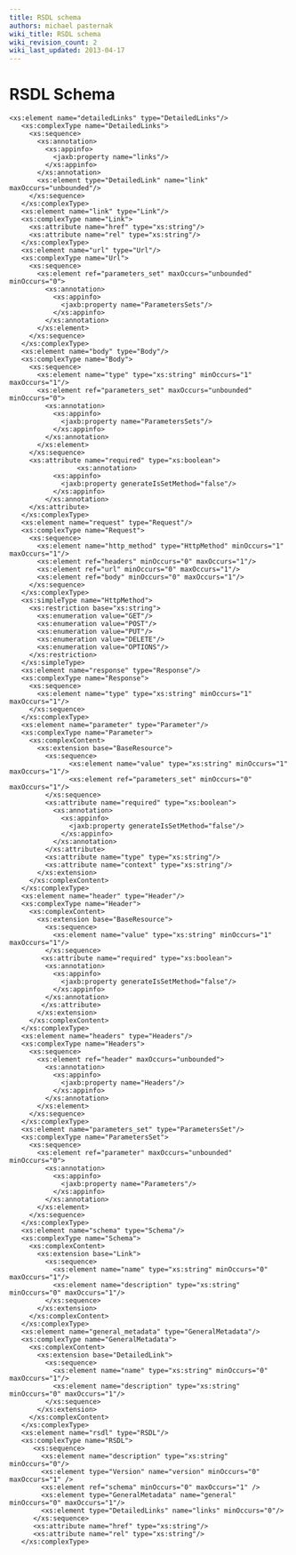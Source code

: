 ```yaml
---
title: RSDL schema
authors: michael pasternak
wiki_title: RSDL schema
wiki_revision_count: 2
wiki_last_updated: 2013-04-17
---
```


# RSDL Schema

	<xs:element name="detailedLinks" type="DetailedLinks"/>
	   <xs:complexType name="DetailedLinks">
	     <xs:sequence>
	       <xs:annotation>
	         <xs:appinfo>
	           <jaxb:property name="links"/>
	         </xs:appinfo>
	       </xs:annotation>
	       <xs:element type="DetailedLink" name="link" maxOccurs="unbounded"/>
	     </xs:sequence>
	   </xs:complexType>
	   <xs:element name="link" type="Link"/>
	   <xs:complexType name="Link">
	     <xs:attribute name="href" type="xs:string"/>
	     <xs:attribute name="rel" type="xs:string"/>
	   </xs:complexType>
	   <xs:element name="url" type="Url"/>
	   <xs:complexType name="Url">
	     <xs:sequence>
	       <xs:element ref="parameters_set" maxOccurs="unbounded" minOccurs="0">
	         <xs:annotation>
	           <xs:appinfo>
	             <jaxb:property name="ParametersSets"/>
	           </xs:appinfo>
	         </xs:annotation>
	       </xs:element>
	     </xs:sequence>
	   </xs:complexType>
	   <xs:element name="body" type="Body"/>
	   <xs:complexType name="Body">
	     <xs:sequence>
	       <xs:element name="type" type="xs:string" minOccurs="1" maxOccurs="1"/>
	       <xs:element ref="parameters_set" maxOccurs="unbounded" minOccurs="0">
	         <xs:annotation>
	           <xs:appinfo>
	             <jaxb:property name="ParametersSets"/>
	           </xs:appinfo>
	         </xs:annotation>
	       </xs:element>
	     </xs:sequence>
	     <xs:attribute name="required" type="xs:boolean">
	                 <xs:annotation>
	           <xs:appinfo>
	             <jaxb:property generateIsSetMethod="false"/>
	           </xs:appinfo>
	         </xs:annotation>
	     </xs:attribute>
	   </xs:complexType>
	   <xs:element name="request" type="Request"/>
	   <xs:complexType name="Request">
	     <xs:sequence>
	       <xs:element name="http_method" type="HttpMethod" minOccurs="1" maxOccurs="1"/>
	       <xs:element ref="headers" minOccurs="0" maxOccurs="1"/>
	       <xs:element ref="url" minOccurs="0" maxOccurs="1"/>
	       <xs:element ref="body" minOccurs="0" maxOccurs="1"/>
	     </xs:sequence>
	   </xs:complexType>
	   <xs:simpleType name="HttpMethod">
	     <xs:restriction base="xs:string">
	       <xs:enumeration value="GET"/>
	       <xs:enumeration value="POST"/>
	       <xs:enumeration value="PUT"/>
	       <xs:enumeration value="DELETE"/>
	       <xs:enumeration value="OPTIONS"/>
	     </xs:restriction>
	   </xs:simpleType>
	   <xs:element name="response" type="Response"/>
	   <xs:complexType name="Response">
	     <xs:sequence>
	       <xs:element name="type" type="xs:string" minOccurs="1" maxOccurs="1"/>
	     </xs:sequence>
	   </xs:complexType>
	   <xs:element name="parameter" type="Parameter"/>
	   <xs:complexType name="Parameter">
	     <xs:complexContent>
	       <xs:extension base="BaseResource">
	         <xs:sequence>
	               <xs:element name="value" type="xs:string" minOccurs="1" maxOccurs="1"/>
	               <xs:element ref="parameters_set" minOccurs="0" maxOccurs="1"/>
	         </xs:sequence>
	         <xs:attribute name="required" type="xs:boolean">
	           <xs:annotation>
	             <xs:appinfo>
	               <jaxb:property generateIsSetMethod="false"/>
	             </xs:appinfo>
	           </xs:annotation>
	         </xs:attribute>
	         <xs:attribute name="type" type="xs:string"/>
	         <xs:attribute name="context" type="xs:string"/>
	       </xs:extension>
	     </xs:complexContent>
	   </xs:complexType>
	   <xs:element name="header" type="Header"/>
	   <xs:complexType name="Header">
	     <xs:complexContent>
	       <xs:extension base="BaseResource">
	         <xs:sequence>
	           <xs:element name="value" type="xs:string" minOccurs="1" maxOccurs="1"/>
	         </xs:sequence>
	        <xs:attribute name="required" type="xs:boolean">
	         <xs:annotation>
	           <xs:appinfo>
	             <jaxb:property generateIsSetMethod="false"/>
	           </xs:appinfo>
	         </xs:annotation>
	        </xs:attribute>
	       </xs:extension>
	     </xs:complexContent>
	   </xs:complexType>
	   <xs:element name="headers" type="Headers"/>
	   <xs:complexType name="Headers">
	     <xs:sequence>
	       <xs:element ref="header" maxOccurs="unbounded">
	         <xs:annotation>
	           <xs:appinfo>
	             <jaxb:property name="Headers"/>
	           </xs:appinfo>
	         </xs:annotation>
	       </xs:element>
	     </xs:sequence>
	   </xs:complexType>
	   <xs:element name="parameters_set" type="ParametersSet"/>
	   <xs:complexType name="ParametersSet">
	     <xs:sequence>
	       <xs:element ref="parameter" maxOccurs="unbounded" minOccurs="0">
	         <xs:annotation>
	           <xs:appinfo>
	             <jaxb:property name="Parameters"/>
	           </xs:appinfo>
	         </xs:annotation>
	       </xs:element>
	     </xs:sequence>
	   </xs:complexType>
	   <xs:element name="schema" type="Schema"/>
	   <xs:complexType name="Schema">
	     <xs:complexContent>
	       <xs:extension base="Link">
	         <xs:sequence>
	           <xs:element name="name" type="xs:string" minOccurs="0" maxOccurs="1"/>
	           <xs:element name="description" type="xs:string" minOccurs="0" maxOccurs="1"/>
	         </xs:sequence>
	       </xs:extension>
	     </xs:complexContent>
	   </xs:complexType>
	   <xs:element name="general_metadata" type="GeneralMetadata"/>
	   <xs:complexType name="GeneralMetadata">
	     <xs:complexContent>
	       <xs:extension base="DetailedLink">
	         <xs:sequence>
	           <xs:element name="name" type="xs:string" minOccurs="0" maxOccurs="1"/>
	           <xs:element name="description" type="xs:string" minOccurs="0" maxOccurs="1"/>
	         </xs:sequence>
	       </xs:extension>
	     </xs:complexContent>
	   </xs:complexType>
	   <xs:element name="rsdl" type="RSDL"/>
	   <xs:complexType name="RSDL">
	      <xs:sequence>
	        <xs:element name="description" type="xs:string" minOccurs="0"/>
	        <xs:element type="Version" name="version" minOccurs="0" maxOccurs="1" />
	        <xs:element ref="schema" minOccurs="0" maxOccurs="1" />
	        <xs:element type="GeneralMetadata" name="general" minOccurs="0" maxOccurs="1"/>
	        <xs:element type="DetailedLinks" name="links" minOccurs="0"/>
	      </xs:sequence>
	      <xs:attribute name="href" type="xs:string"/>
	      <xs:attribute name="rel" type="xs:string"/>
	   </xs:complexType>
